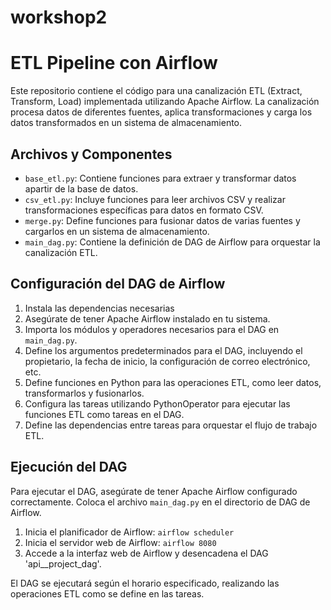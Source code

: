 # workshop2
# ETL Pipeline con Airflow

Este repositorio contiene el código para una canalización ETL (Extract, Transform, Load) implementada utilizando Apache Airflow. La canalización procesa datos de diferentes fuentes, aplica transformaciones y carga los datos transformados en un sistema de almacenamiento.

## Archivos y Componentes

- `base_etl.py`: Contiene funciones para extraer y transformar datos apartir de la base de datos.
- `csv_etl.py`: Incluye funciones para leer archivos CSV y realizar transformaciones específicas para datos en formato CSV.
- `merge.py`: Define funciones para fusionar datos de varias fuentes y cargarlos en un sistema de almacenamiento.
- `main_dag.py`: Contiene la definición de DAG de Airflow para orquestar la canalización ETL.

## Configuración del DAG de Airflow

1. Instala las dependencias necesarias 
2. Asegúrate de tener Apache Airflow instalado en tu sistema.
3. Importa los módulos y operadores necesarios para el DAG en `main_dag.py`.
4. Define los argumentos predeterminados para el DAG, incluyendo el propietario, la fecha de inicio, la configuración de correo electrónico, etc.
5. Define funciones en Python para las operaciones ETL, como leer datos, transformarlos y fusionarlos.
6. Configura las tareas utilizando PythonOperator para ejecutar las funciones ETL como tareas en el DAG.
7. Define las dependencias entre tareas para orquestar el flujo de trabajo ETL.

## Ejecución del DAG

Para ejecutar el DAG, asegúrate de tener Apache Airflow configurado correctamente. Coloca el archivo `main_dag.py` en el directorio de DAG de Airflow.

1. Inicia el planificador de Airflow: `airflow scheduler`
2. Inicia el servidor web de Airflow: `airflow 8080`
3. Accede a la interfaz web de Airflow y desencadena el DAG 'api__project_dag'.

El DAG se ejecutará según el horario especificado, realizando las operaciones ETL como se define en las tareas.


